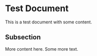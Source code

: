 # Test Document
This is a test document with some content.
## Subsection
More content here.
Some more text.
